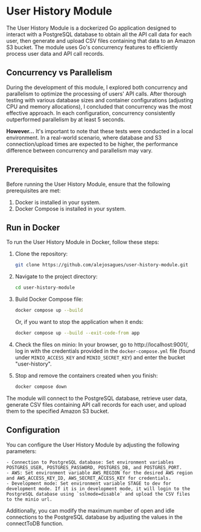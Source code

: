 # User History Module

The User History Module is a dockerized Go application designed to interact with a PostgreSQL database to obtain all the API call data for each user, then generate and upload CSV files containing that data to an Amazon S3 bucket. The module uses Go's concurrency features to efficiently process user data and API call records.

## Concurrency vs Parallelism

During the development of this module, I explored both concurrency and parallelism to optimize the processing of users' API calls. After thorough testing with various database sizes and container configurations (adjusting CPU and memory allocations), I concluded that concurrency was the most effective approach.
In each configuration, concurrency consistently outperformed parallelism by at least 5 seconds.

**However...**
It's important to note that these tests were conducted in a local environment. In a real-world scenario, where database and S3 connection/upload times are expected to be higher, the performance difference between concurrency and parallelism may vary.

## Prerequisites

Before running the User History Module, ensure that the following prerequisites are met:

1. Docker is installed in your system.
2. Docker Compose is installed in your system.

## Run in Docker

To run the User History Module in Docker, follow these steps:

1. Clone the repository:

   ```bash
   git clone https://github.com/alejosagues/user-history-module.git
   ```

2. Navigate to the project directory:

   ```bash
   cd user-history-module
   ```

3. Build Docker Compose file:

   ```bash
   docker compose up --build
   ```

   Or, if you want to stop the application when it ends:

   ```bash
   docker compose up --build --exit-code-from app
   ```

4. Check the files on minio: In your browser, go to http://localhost:9001/, log in with the credentials provided in the `docker-compose.yml` file (found under `MINIO_ACCESS_KEY` and `MINIO_SECRET_KEY`) and enter the bucket "user-history".

5. Stop and remove the containers created when you finish:

   ```bash
   docker compose down
   ```

The module will connect to the PostgreSQL database, retrieve user data, generate CSV files containing API call records for each user, and upload them to the specified Amazon S3 bucket.

## Configuration

You can configure the User History Module by adjusting the following parameters:

    - Connection to PostgreSQL database: Set environment variables POSTGRES_USER, POSTGRES_PASSWORD, POSTGRES_DB, and POSTGRES_PORT.
    - AWS: Set environment variable AWS_REGION for the desired AWS region and AWS_ACCESS_KEY_ID, AWS_SECRET_ACCESS_KEY for credentials.
    - Development mode: Set environment variable STAGE to dev for development mode. If it is in development mode, it will login to the PostgreSQL database using `sslmode=disable` and upload the CSV files to the minio url.

Additionally, you can modify the maximum number of open and idle connections to the PostgreSQL database by adjusting the values in the connectToDB function.
